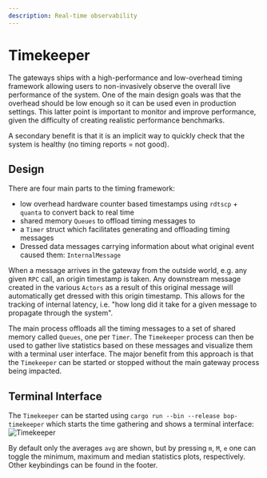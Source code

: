 ```yaml
---
description: Real-time observability
---
```


# Timekeeper

The gateways ships with a high-performance and low-overhead timing framework allowing users to non-invasively observe the overall live performance of the system.
One of the main design goals was that the overhead should be low enough so it can be used even in production settings. This latter point is important to monitor and improve performance, given the difficulty of creating realistic performance benchmarks.

A secondary benefit is that it is an implicit way to quickly check that the system is healthy (no timing reports = not good).

## Design
There are four main parts to the timing framework:
- low overhead hardware counter based timestamps using `rdtscp` + `quanta` to convert back to real time
- shared memory `Queues` to offload timing messages to 
- a `Timer` struct which facilitates generating and offloading timing messages
- Dressed data messages carrying information about what original event caused them: `InternalMessage`

When a message arrives in the gateway from the outside world, e.g. any given `RPC` call, an origin timestamp is taken.
Any downstream message created in the various `Actors` as a result of this original message will automatically get dressed with this origin timestamp. This allows for the tracking of internal latency, i.e. "how long did it take for a given message to propagate through the system".

The main process offloads all the timing messages to a set of shared memory called `Queues`, one per `Timer`. The `Timekeeper` process can then be used to gather live statistics based on these messages and visualize them with a terminal user interface. The major benefit from this approach is that the `Timekeeper` can be started or stopped without the main gateway process being impacted.

## Terminal Interface
The `Timekeeper` can be started using
    `cargo run --bin --release bop-timekeeper`
which starts the time gathering and shows a terminal interface:
![Timekeeper](/img/timekeeper.png)

By default only the averages `avg` are shown, but by pressing `m`, `M`, `e` one can toggle the minimum, maximum and median statistics plots, respectively.
Other keybindings can be found in the footer.
